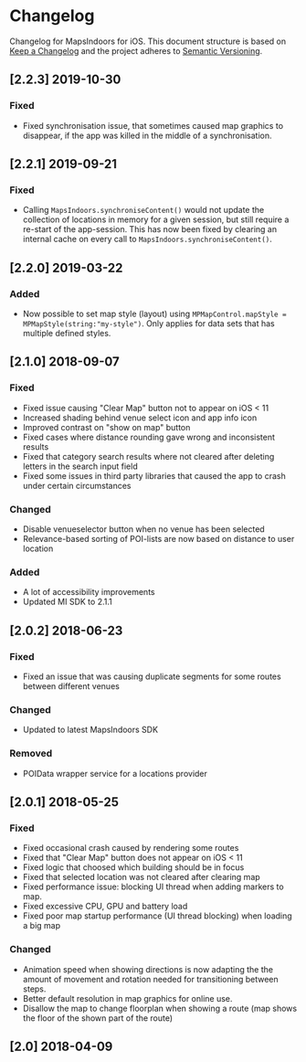 # Changelog
Changelog for MapsIndoors for iOS. This document structure is based on [Keep a Changelog](http://keepachangelog.com/en/1.0.0/) and the project adheres to [Semantic Versioning](http://semver.org/spec/v2.0.0.html).

<!---
## [Unreleased]
### Added
### Fixed
### Changed
### Removed
-->

## [2.2.3] 2019-10-30
### Fixed
- Fixed synchronisation issue, that sometimes caused map graphics to disappear, if the app was killed in the middle of a synchronisation.

## [2.2.1] 2019-09-21
### Fixed
- Calling `MapsIndoors.synchroniseContent()` would not update the collection of locations in memory for a given session, but still require a re-start of the app-session. This has now been fixed by clearing an internal cache on every call to `MapsIndoors.synchroniseContent()`.

## [2.2.0] 2019-03-22
### Added
- Now possible to set map style (layout) using `MPMapControl.mapStyle = MPMapStyle(string:"my-style")`. Only applies for data sets that has multiple defined styles.

## [2.1.0] 2018-09-07

### Fixed
- Fixed issue causing "Clear Map" button not to appear on iOS < 11
- Increased shading behind venue select icon and app info icon
- Improved contrast on "show on map" button
- Fixed cases where distance rounding gave wrong and inconsistent results
- Fixed that category search results where not cleared after deleting letters in the search input field
- Fixed some issues in third party libraries that caused the app to crash under certain circumstances

### Changed
- Disable venueselector button when no venue has been selected
- Relevance-based sorting of POI-lists are now based on distance to user location
### Added
- A lot of accessibility improvements
- Updated MI SDK to 2.1.1

## [2.0.2] 2018-06-23

### Fixed
- Fixed an issue that was causing duplicate segments for some routes between different venues
### Changed
- Updated to latest MapsIndoors SDK
### Removed
- POIData wrapper service for a locations provider

## [2.0.1] 2018-05-25

### Fixed
- Fixed occasional crash caused by rendering some routes
- Fixed that "Clear Map" button does not appear on iOS < 11
- Fixed logic that choosed which building should be in focus
- Fixed that selected location was not cleared after clearing map
- Fixed performance issue: blocking UI thread when adding markers to map.
- Fixed excessive CPU, GPU and battery load
- Fixed poor map startup performance (UI thread blocking) when loading a big map
### Changed
- Animation speed when showing directions is now adapting the the amount of movement and rotation needed for transitioning between steps.
- Better default resolution in map graphics for online use.
- Disallow the map to change floorplan when showing a route (map shows the floor of the shown part of the route)

## [2.0] 2018-04-09
